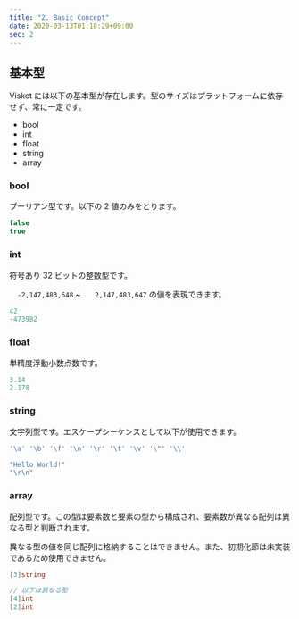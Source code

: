 ```yaml
---
title: "2. Basic Concept"
date: 2020-03-13T01:18:29+09:00
sec: 2
---
```


## 基本型

Visket には以下の基本型が存在します。型のサイズはプラットフォームに依存せず、常に一定です。
- bool
- int
- float
- string
- array


### bool

ブーリアン型です。以下の 2 値のみをとります。

```kotlin
false
true
```

### int

符号あり 32 ビットの整数型です。

`	-2,147,483,648 ` ~ `	2,147,483,647 ` の値を表現できます。

```kotlin
42
-473982
```

### float

単精度浮動小数点数です。

```kotlin
3.14
2.178
```

### string

文字列型です。エスケープシーケンスとして以下が使用できます。

```go
'\a' '\b' '\f' '\n' '\r' '\t' '\v' '\"' '\\'
```

```kotlin
"Hello World!"
"\r\n"
```

### array

配列型です。この型は要素数と要素の型から構成され、要素数が異なる配列は異なる型と判断されます。

異なる型の値を同じ配列に格納することはできません。また、初期化節は未実装であるため使用できません。

```go
[3]string

// 以下は異なる型
[4]int
[2]int
```
